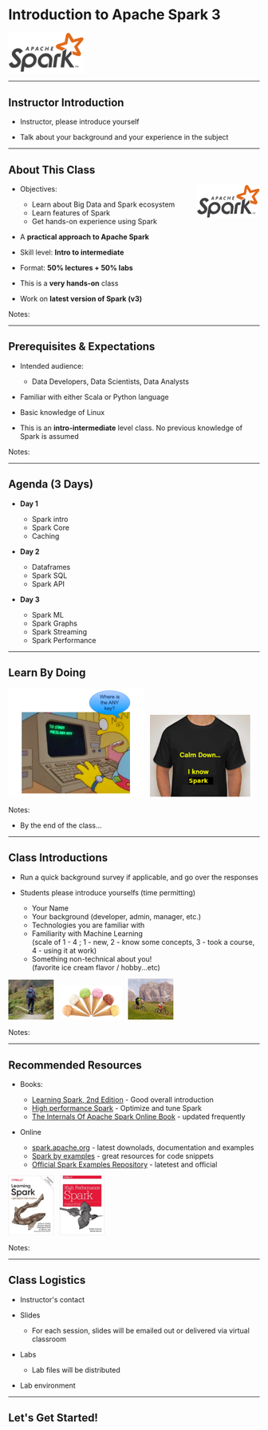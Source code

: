 # Introduction to Apache Spark 3

<img src="../../assets/images/logos/spark-logo-1.png" style="width:30%;" /><!-- {"left": 6.14, "top": 7.44, "height": 2.78, "width": 5.22} --> 

---

## Instructor Introduction

* Instructor, please introduce yourself

* Talk about your background and your experience in the subject

---

## About This Class

<img src="../../assets/images/logos/spark-logo-1.png" style="width:25%;float:right;" /><!-- {"left": 13.58, "top": 2.14, "height": 1.79, "width": 3.36} --> 

* Objectives:
    - Learn about Big Data and Spark ecosystem
    - Learn features of Spark
    - Get hands-on experience using Spark

* A **practical approach to Apache Spark**

* Skill level: **Intro to intermediate**

* Format: **50% lectures + 50% labs**

* This is a **very hands-on** class

* Work on **latest version of Spark (v3)**

Notes:

---

## Prerequisites & Expectations

* Intended audience:  
    - Data Developers, Data Scientists, Data Analysts

* Familiar with either Scala or Python language

* Basic knowledge of Linux

* This is an **intro-intermediate** level class.  No previous knowledge of Spark is assumed

Notes:

---

## Agenda (3 Days)

* **Day 1**
    - Spark intro
    - Spark Core
    - Caching

* **Day 2**
    - Dataframes
    - Spark SQL
    - Spark API

* **Day 3**
    - Spark ML
    - Spark Graphs
    - Spark Streaming
    - Spark Performance

---

## Learn By Doing

<img src="../../assets/images/generic/3rd-party/simpsons-1.png"  style="width:54%;"/> <!-- {"left": 1.05, "top": 2.98, "height": 6.95, "width": 8.62} -->  &nbsp;
<img src="../../assets/images/spark/3rd-party/after-the-class-spark.png" style="width:40%;"/> <!-- {"left": 9.18, "top": 4.52, "height": 5.18, "width": 6.34} -->



Notes:

* By the end of the class...

---

## Class Introductions

* Run a quick background survey if applicable, and go over the responses

* Students please introduce yourselfs (time permitting)
    - Your Name
    - Your background (developer, admin, manager, etc.)
    - Technologies you are familiar with
    - Familiarity with Machine Learning   
    (scale of 1 - 4 ;  1 - new, 2 - know some concepts,  3 - took a course, 4 -  using it at work)
    - Something non-technical about you!  
    (favorite ice cream flavor / hobby...etc)

<img src="../../assets/images/generic/3rd-party/hiking-3.jpg" style="width:18%;"/> &nbsp; <!-- {"left": 2.65, "top": 8.0, "height": 3.0, "width": 3.4} --><img src="../../assets/images/generic/3rd-party/ice-cream-3.png" style="width:25%;"/> &nbsp; <!-- {"left": 6.08, "top": 8.1, "height": 2.9, "width": 5.34} --><img src="../../assets/images/generic/3rd-party/biking-1.jpg" style="width:18%;"/> &nbsp; <!-- {"left": 11.46, "top": 8.0, "height": 3.0, "width": 3.4} -->

Notes:

---

## Recommended Resources

* Books:
    - [Learning Spark, 2nd Edition](https://learning.oreilly.com/library/view/learning-spark-2nd/9781492050032/) - Good overall introduction
    - [High performance Spark](https://learning.oreilly.com/library/view/high-performance-spark/9781491943199/) - Optimize and tune Spark
    - [The Internals Of Apache Spark Online Book](https://jaceklaskowski.gitbooks.io/mastering-apache-spark/content/) - updated frequently

* Online
    - [spark.apache.org](https://spark.apache.org/) - latest downolads, documentation and examples
    - [Spark by examples](https://sparkbyexamples.com/) - great resources for code snippets
    - [Official Spark Examples Repository](https://github.com/apache/spark/tree/master/examples) - latetest and official

<img src="../../assets/images/books/learning-spark-2nd-ed-9781492050049.jpeg" style="width:18%;"/><!-- {"left": 5.7, "top": 7, "height": 3.71, "width": 2.83} --> &nbsp;
<img src="../../assets/images/books/high-performance-spark-9781491943205.jpeg" style="width:18%;"/> <!-- {"left": 8.98, "top": 7, "height": 3.71, "width": 2.83} --> 

Notes:

---

## Class Logistics

* Instructor's contact

* Slides
    - For each session, slides will be emailed out or delivered via virtual classroom

* Labs
    - Lab files will be distributed

* Lab environment

---

## Let's Get Started!

